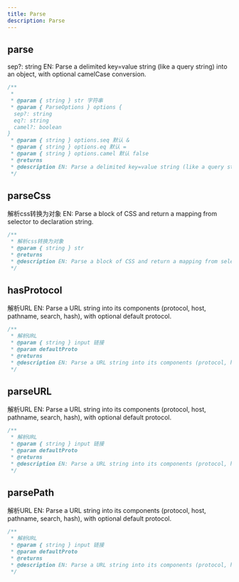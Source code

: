 ```yaml
---
title: Parse
description: Parse
---
```


## parse

sep?: string
EN: Parse a delimited key=value string (like a query string) into an object, with optional camelCase conversion.

```ts
/**
 *
 * @param { string } str 字符串
 * @param { ParseOptions } options {
  sep?: string
  eq?: string
  camel?: boolean
}
 * @param { string } options.seq 默认 &
 * @param { string } options.eq 默认 =
 * @param { string } options.camel 默认 false
 * @returns
 * @description EN: Parse a delimited key=value string (like a query string) into an object, with optional camelCase conversion.
 */
```

## parseCss

解析css转换为对象
EN: Parse a block of CSS and return a mapping from selector to declaration string.

```ts
/**
 * 解析css转换为对象
 * @param { string } str
 * @returns
 * @description EN: Parse a block of CSS and return a mapping from selector to declaration string.
 */
```

## hasProtocol

解析URL
EN: Parse a URL string into its components (protocol, host, pathname, search, hash), with optional default protocol.

```ts
/**
 * 解析URL
 * @param { string } input 链接
 * @param defaultProto
 * @returns
 * @description EN: Parse a URL string into its components (protocol, host, pathname, search, hash), with optional default protocol.
 */
```

## parseURL

解析URL
EN: Parse a URL string into its components (protocol, host, pathname, search, hash), with optional default protocol.

```ts
/**
 * 解析URL
 * @param { string } input 链接
 * @param defaultProto
 * @returns
 * @description EN: Parse a URL string into its components (protocol, host, pathname, search, hash), with optional default protocol.
 */
```

## parsePath

解析URL
EN: Parse a URL string into its components (protocol, host, pathname, search, hash), with optional default protocol.

```ts
/**
 * 解析URL
 * @param { string } input 链接
 * @param defaultProto
 * @returns
 * @description EN: Parse a URL string into its components (protocol, host, pathname, search, hash), with optional default protocol.
 */
```
